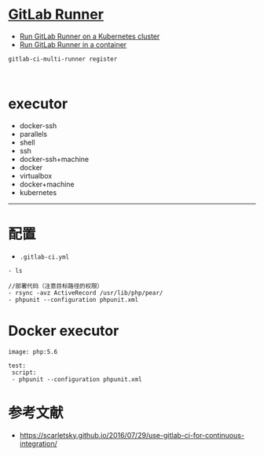 # [GitLab Runner](https://docs.gitlab.com/runner/)

- [Run GitLab Runner on a Kubernetes cluster](https://docs.gitlab.com/runner/install/kubernetes.html)
- [Run GitLab Runner in a container](https://docs.gitlab.com/runner/install/docker.html)

```
gitlab-ci-multi-runner register



```

# executor
- docker-ssh
- parallels
- shell
- ssh
- docker-ssh+machine
- docker
- virtualbox
- docker+machine
- kubernetes

---

# 配置
- `.gitlab-ci.yml`

```
- ls

//部署代码（注意目标路径的权限）
- rsync -avz ActiveRecord /usr/lib/php/pear/
- phpunit --configuration phpunit.xml
```

# Docker executor

```
image: php:5.6

test:
 script:
 - phpunit --configuration phpunit.xml 
```

# 参考文献

- https://scarletsky.github.io/2016/07/29/use-gitlab-ci-for-continuous-integration/
